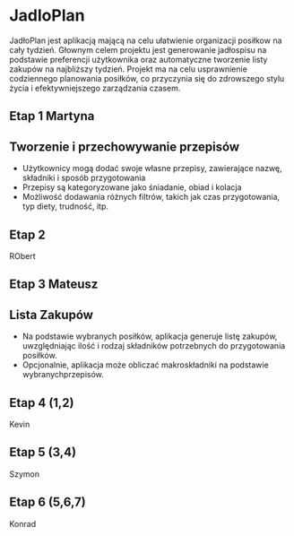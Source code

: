 # JadloPlan
JadłoPlan jest aplikacją mającą na celu ułatwienie organizacji posiłkow na cały tydzień.
Głownym celem projektu jest generowanie jadłospisu na podstawie preferencji użytkownika oraz automatyczne tworzenie listy zakupów na najbliższy tydzień.
Projekt ma na celu usprawnienie codziennego planowania posiłków, co przyczynia się do zdrowszego stylu życia i efektywniejszego zarządzania czasem.
## Etap 1 Martyna
## Tworzenie i przechowywanie przepisów
* Użytkownicy mogą dodać swoje własne przepisy, zawierające nazwę, składniki i sposób przygotowania
* Przepisy są kategoryzowane jako śniadanie, obiad i kolacja
* Możliwość dodawania różnych filtrów, takich jak czas przygotowania, typ diety, trudność, itp.

## Etap 2
RObert
## Etap 3 Mateusz 
## Lista Zakupów
* Na podstawie wybranych posiłków, aplikacja generuje listę zakupów, uwzględniając ilość i rodzaj składników potrzebnych do przygotowania posiłków. 
* Opcjonalnie, aplikacja może obliczać makroskładniki na podstawie wybranychprzepisów.

## Etap 4 (1,2)
Kevin
## Etap 5 (3,4)
Szymon
## Etap 6 (5,6,7)
Konrad
